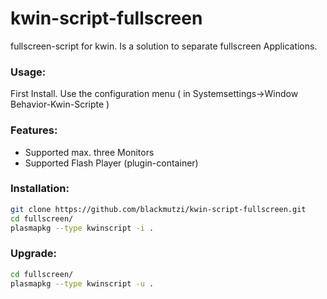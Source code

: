 # kwin-script-fullscreen

fullscreen-script for kwin. 
Is a solution to separate fullscreen Applications.


### Usage:
First Install.
Use the configuration menu ( in Systemsettings->Window Behavior-Kwin-Scripte )

### Features:
- Supported max. three Monitors
- Supported Flash Player (plugin-container)

### Installation:
```sh
git clone https://github.com/blackmutzi/kwin-script-fullscreen.git
cd fullscreen/
plasmapkg --type kwinscript -i .
```
### Upgrade:
```sh
cd fullscreen/
plasmapkg --type kwinscript -u .
```
